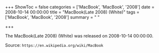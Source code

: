 +++
ShowToc = false
categories = ['MacBook', 'MacBook', '2008']
date = 2008-10-14 00:00:00
title = "MacBook(Late 2008) (White)"
tags = ['MacBook', 'MacBook', '2008']
summary = " "

+++

The MacBook(Late 2008) (White) was released on 2008-10-14 00:00:00.

Source: `https://en.wikipedia.org/wiki/MacBook`


